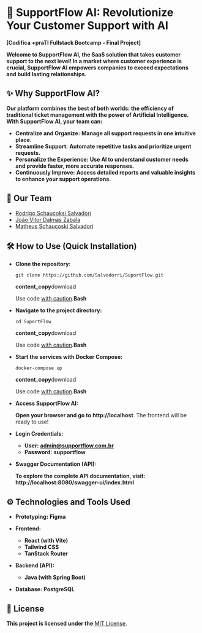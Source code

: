 # 🚀 SupportFlow AI: Revolutionize Your Customer Support with AI

**[Codifica +praTI Fullstack Bootcamp - Final Project]**

**Welcome to SupportFlow AI, the SaaS solution that takes customer support to the next level! In a market where customer experience is crucial, SupportFlow AI empowers companies to exceed expectations and build lasting relationships.**

## ✨ Why SupportFlow AI?

**Our platform combines the best of both worlds: the efficiency of traditional ticket management with the power of Artificial Intelligence. With SupportFlow AI, your team can:**

- **Centralize and Organize:** **Manage all support requests in one intuitive place.**
- **Streamline Support:** **Automate repetitive tasks and prioritize urgent requests.**
- **Personalize the Experience:** **Use AI to understand customer needs and provide faster, more accurate responses.**
- **Continuously Improve:** **Access detailed reports and valuable insights to enhance your support operations.**

## 🤝 Our Team

- [Rodrigo Schaucoksi Salvadori](https://www.google.com/url?sa=E&q=https%3A%2F%2Fgithub.com%2FSalvadorri)
- [João Vitor Dalmas Zabala](https://www.google.com/url?sa=E&q=https%3A%2F%2Fgithub.com%2FJoaoZabala)
- [Matheus Schaucoski Salvadori](https://www.google.com/url?sa=E&q=https%3A%2F%2Fgithub.com%2FMatheusSalvadori)

## 🛠️ How to Use (Quick Installation)

- **Clone the repository:**

  ```
  git clone https://github.com/Salvadorri/SuportFlow.git
  ```

  **content_copy**download

  Use code [with caution](https://support.google.com/legal/answer/13505487).**Bash**

- **Navigate to the project directory:**

  ```
  cd SuportFlow
  ```

  **content_copy**download

  Use code [with caution](https://support.google.com/legal/answer/13505487).**Bash**

- **Start the services with Docker Compose:**

  ```
  docker-compose up
  ```

  **content_copy**download

  Use code [with caution](https://support.google.com/legal/answer/13505487).**Bash**

- **Access SupportFlow AI:**

  **Open your browser and go to** **http://localhost**. The frontend will be ready to use!

- **Login Credentials:**

  - **User:** **admin@supportflow.com.br**
  - **Password:** **supportflow**

- **Swagger Documentation (API):**

  **To explore the complete API documentation, visit:** **http://localhost:8080/swagger-ui/index.html**

## ⚙️ Technologies and Tools Used

- **Prototyping:** **Figma**
- **Frontend:**

  - **React (with Vite)**
  - **Tailwind CSS**
  - **TanStack Router**

- **Backend (API):**

  - **Java (with Spring Boot)**

- **Database:** **PostgreSQL**

## 📝 License

**This project is licensed under the** [MIT License](https://www.google.com/url?sa=E&q=LICENSE).
